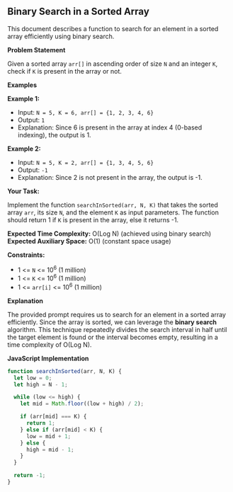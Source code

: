 ## Binary Search in a Sorted Array

This document describes a function to search for an element in a sorted array efficiently using binary search.

**Problem Statement**

Given a sorted array `arr[]` in ascending order of size `N` and an integer `K`, check if `K` is present in the array or not.

**Examples**

**Example 1:**

* Input: `N = 5, K = 6, arr[] = {1, 2, 3, 4, 6}`
* Output: `1`
* Explanation: Since 6 is present in the array at index 4 (0-based indexing), the output is 1.

**Example 2:**

* Input: `N = 5, K = 2, arr[] = {1, 3, 4, 5, 6}`
* Output: `-1`
* Explanation: Since 2 is not present in the array, the output is -1.

**Your Task:**

Implement the function `searchInSorted(arr, N, K)` that takes the sorted array `arr`, its size `N`, and the element `K` as input parameters. The function should return 1 if `K` is present in the array, else it returns -1.

**Expected Time Complexity:** O(Log N) (achieved using binary search)
**Expected Auxiliary Space:** O(1) (constant space usage)

**Constraints:**

* 1 <= `N` <= 10<sup>6</sup> (1 million)
* 1 <= `K` <= 10<sup>6</sup> (1 million)
* 1 <= `arr[i]` <= 10<sup>6</sup> (1 million)

**Explanation**

The provided prompt requires us to search for an element in a sorted array efficiently. Since the array is sorted, we can leverage the **binary search** algorithm. This technique repeatedly divides the search interval in half until the target element is found or the interval becomes empty, resulting in a time complexity of O(Log N).

**JavaScript Implementation**

```javascript
function searchInSorted(arr, N, K) {
  let low = 0;
  let high = N - 1;

  while (low <= high) {
    let mid = Math.floor((low + high) / 2);

    if (arr[mid] === K) {
      return 1;
    } else if (arr[mid] < K) {
      low = mid + 1;
    } else {
      high = mid - 1;
    }
  }

  return -1;
}
